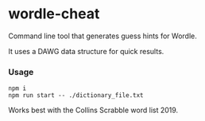 # wordle-cheat

Command line tool that generates guess hints for Wordle.

It uses a DAWG data structure for quick results.

### Usage

    npm i
    npm run start -- ./dictionary_file.txt

Works best with the Collins Scrabble word list 2019.
